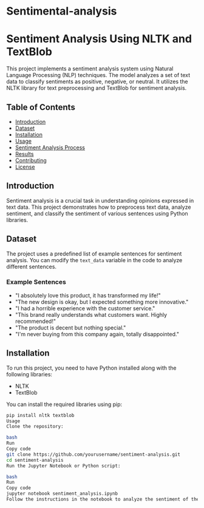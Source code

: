 # Sentimental-analysis
# Sentiment Analysis Using NLTK and TextBlob

This project implements a sentiment analysis system using Natural Language Processing (NLP) techniques. The model analyzes a set of text data to classify sentiments as positive, negative, or neutral. It utilizes the NLTK library for text preprocessing and TextBlob for sentiment analysis.

## Table of Contents

- [Introduction](#introduction)
- [Dataset](#dataset)
- [Installation](#installation)
- [Usage](#usage)
- [Sentiment Analysis Process](#sentiment-analysis-process)
- [Results](#results)
- [Contributing](#contributing)
- [License](#license)

## Introduction

Sentiment analysis is a crucial task in understanding opinions expressed in text data. This project demonstrates how to preprocess text data, analyze sentiment, and classify the sentiment of various sentences using Python libraries.

## Dataset

The project uses a predefined list of example sentences for sentiment analysis. You can modify the `text_data` variable in the code to analyze different sentences.

### Example Sentences

- "I absolutely love this product, it has transformed my life!"
- "The new design is okay, but I expected something more innovative."
- "I had a horrible experience with the customer service."
- "This brand really understands what customers want. Highly recommended!"
- "The product is decent but nothing special."
- "I'm never buying from this company again, totally disappointed."

## Installation

To run this project, you need to have Python installed along with the following libraries:

- NLTK
- TextBlob

You can install the required libraries using pip:

```bash
pip install nltk textblob
Usage
Clone the repository:

bash
Run
Copy code
git clone https://github.com/yourusername/sentiment-analysis.git
cd sentiment-analysis
Run the Jupyter Notebook or Python script:

bash
Run
Copy code
jupyter notebook sentiment_analysis.ipynb
Follow the instructions in the notebook to analyze the sentiment of the text data.
